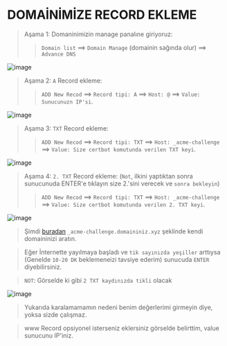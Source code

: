 # DOMAİNİMİZE RECORD EKLEME 

> Aşama 1: Domaninimizin manage panalıne giriyoruz:
>> `Domain list` ==> `Domain Manage` (domainin sağında olur) ==> `Advance DNS`

![image](https://github.com/ruesandora/Ar.io/assets/101149671/d34cd3a7-c3e3-41f2-b10e-10d34cddf784)

> Aşama 2: `A` Record ekleme:
>> `ADD New Recod` ==> `Record tipi: A` ==> `Host: @` ==> `Value: Sunucunuzn IP'si`. 

![image](https://github.com/ruesandora/Ar.io/assets/101149671/287ac28b-338a-41c5-bff8-dc40eef7eeff)

> Aşama 3: `TXT` Record ekleme:
>> `ADD New Recod` ==> `Record tipi: TXT` ==> `Host: _acme-challenge` ==> `Value: Size certbot komutunda verilen TXT keyi`.

![image](https://github.com/ruesandora/Ar.io/assets/101149671/b93e5d5b-b96e-473f-aeaf-dad2b6f1f6c0)

> Aşama 4: `2. TXT` Record ekleme: (`Not`, ilkini yaptıktan sonra sunucunuda ENTER'e tıklayın size 2.'sini verecek ve `sonra bekleyin`)
>> `ADD New Recod` ==> `Record tipi: TXT` ==> `Host: _acme-challenge` ==> `Value: Size certbot komutunda verilen 2. TXT keyi`.

![image](https://github.com/ruesandora/Ar.io/assets/101149671/b93e5d5b-b96e-473f-aeaf-dad2b6f1f6c0)

> Şimdi [buradan](https://dnschecker.org/#TXT/_acme-challenge.ruesandora.xyz) `_acme-challenge.domaininiz.xyz` şeklinde kendi domaininizi aratın.

> Eğer İnternette yayılmaya başladı ve `tik sayınızda yeşiller` arttıysa (Genelde `10-20 DK` beklemeneizi tavsiye ederim) sunucuda `ENTER` diyebilirsiniz.

> `NOT`: Görselde ki gibi `2 TXT kaydınızda tikli` olacak

![image](https://github.com/ruesandora/Ar.io/assets/101149671/50866698-bfd1-4427-a627-24b49151d3ee)

> Yukarıda karalamamamın nedeni benim değerlerimi girmeyin diye, yoksa sizde çalışmaz.

> www Record opsiyonel isterseniz eklersiniz görselde belirttim, value sunucunu IP'iniz.


